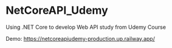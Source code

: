 # NetCoreAPI_Udemy
 Using .NET Core to develop Web API study from Udemy Course
 
 Demo: https://netcoreapiudemy-production.up.railway.app/
